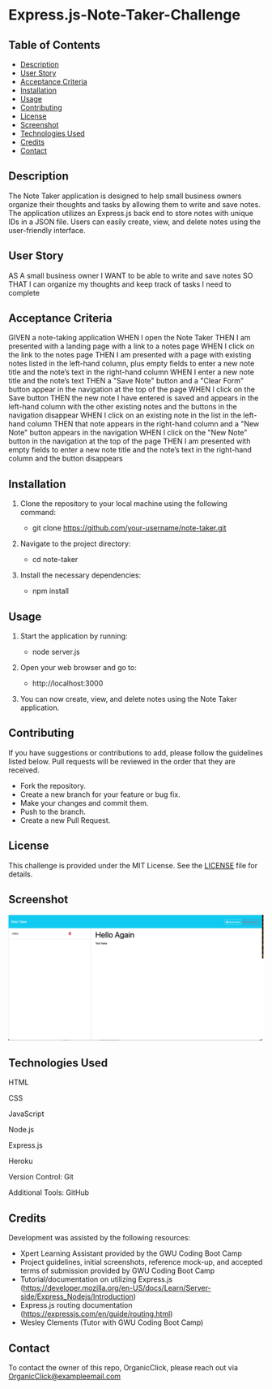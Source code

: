 # Express.js-Note-Taker-Challenge

## Table of Contents
- [Description](#description)
- [User Story](#user-story)
- [Acceptance Criteria](#acceptance-criteria)
- [Installation](#installation)
- [Usage](#usage)
- [Contributing](#contributing)
- [License](#license)
- [Screenshot](#screenshot)
- [Technologies Used](#technologies-used)
- [Credits](#credits)
- [Contact](#contact)

## Description

The Note Taker application is designed to help small business owners organize their thoughts and tasks by allowing them to write and save notes. The application utilizes an Express.js back end to store notes with unique IDs in a JSON file. Users can easily create, view, and delete notes using the user-friendly interface.

## User Story
AS A small business owner
I WANT to be able to write and save notes
SO THAT I can organize my thoughts and keep track of tasks I need to complete

## Acceptance Criteria
GIVEN a note-taking application
WHEN I open the Note Taker
THEN I am presented with a landing page with a link to a notes page
WHEN I click on the link to the notes page
THEN I am presented with a page with existing notes listed in the left-hand column, plus empty fields to enter a new note title and the note’s text in the right-hand column
WHEN I enter a new note title and the note’s text
THEN a "Save Note" button and a "Clear Form" button appear in the navigation at the top of the page
WHEN I click on the Save button
THEN the new note I have entered is saved and appears in the left-hand column with the other existing notes and the buttons in the navigation disappear
WHEN I click on an existing note in the list in the left-hand column
THEN that note appears in the right-hand column and a "New Note" button appears in the navigation
WHEN I click on the "New Note" button in the navigation at the top of the page
THEN I am presented with empty fields to enter a new note title and the note’s text in the right-hand column and the button disappears

## Installation

1. Clone the repository to your local machine using the following command:
   - git clone https://github.com/your-username/note-taker.git


2. Navigate to the project directory:
   - cd note-taker


3. Install the necessary dependencies:
   - npm install

## Usage

1. Start the application by running:


   - node server.js


2. Open your web browser and go to:


   - http://localhost:3000


3. You can now create, view, and delete notes using the Note Taker application.


## Contributing
If you have suggestions or contributions to add, please follow the guidelines listed below. Pull requests will be reviewed in the order that they are received.
- Fork the repository.
- Create a new branch for your feature or bug fix.
- Make your changes and commit them.
- Push to the branch.
- Create a new Pull Request.

## License
This challenge is provided under the MIT License. See the [LICENSE](LICENSE) file for details.

## Screenshot

![Screenshot of Application](public/assets/img/Express-JS-Note-Taker-Screenshot.png)

## Technologies Used
HTML

CSS

JavaScript

Node.js

Express.js

Heroku

Version Control: Git

Additional Tools: GitHub


## Credits
Development was assisted by the following resources:
 - Xpert Learning Assistant provided by the GWU Coding Boot Camp
 - Project guidelines, initial screenshots, reference mock-up, and accepted terms of submission provided by GWU Coding Boot Camp
 - Tutorial/documentation on utilizing Express.js (https://developer.mozilla.org/en-US/docs/Learn/Server-side/Express_Nodejs/Introduction)
 - Express.js routing documentation (https://expressjs.com/en/guide/routing.html)
 - Wesley Clements (Tutor with GWU Coding Boot Camp)

## Contact
To contact the owner of this repo, OrganicClick, please reach out via OrganicClick@exampleemail.com